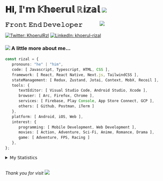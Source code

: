 <h1> 𝐇𝐢, 𝕀'𝕞 𝕂𝕙𝕠𝕖𝕣𝕦𝕝 ℝ𝕚𝕫𝕒𝕝 <img src="https://media.giphy.com/media/mGcNjsfWAjY5AEZNw6/giphy.gif" width="50"></h1>
<img align='right' src="https://media.giphy.com/media/v1.Y2lkPTc5MGI3NjExOWI2ajR2NGJubzBsZHFuaHMwajRrcDNsNXJwOG8yb3F0NjhkNXF4OSZlcD12MV9pbnRlcm5hbF9naWZfYnlfaWQmY3Q9cw/fkZukR450RQ1qnGaq9/giphy.gif" width="200">
<strong style="font-size:20px;">𝙵𝚛𝚘𝚗𝚝 𝙴𝚗𝚍 𝙳𝚎𝚟𝚎𝚕𝚘𝚙𝚎𝚛</strong>
</p></em>

[![Twitter: KhoerulRzl](https://img.shields.io/twitter/follow/KhoerulRzl?style=social)](https://twitter.com/KhoerulRzl)
[![LinkedIn: khoerul-rizal](https://img.shields.io/badge/khoerul--rizal-blue?style=flat-square&logo=Linkedin&logoColor=white&link=https://www.linkedin.com/in/khoerul-rizal/)](https://www.linkedin.com/in/khoerul-rizal/)

### <img src="https://media.giphy.com/media/VgCDAzcKvsR6OM0uWg/giphy.gif" width="50"> A little more about me...

```typescript
const rizal = {
   pronouns: "he" | "him",
   code: [ Javascript, Typescript, HTML, CSS ],
   framework: [ React, React Native, Next.js, TailwindCSS ],
   stateManagement: [ Redux, Zustand, Jotai, Context, MobX, Recoil ],
   tools: {
      textEditor: [ Visual Studio Code, Android Studio, Xcode ],
      browser: [ Arc, Firefox, Chrome ],
      services: [ Firebase, Play Console, App Store Connect, GCP ],
      others: [ Github, Postman, iTerm ]
   },
   platform: [ Android, iOS, Web ],
   interest: {
      programming: [ Mobile Development, Web Development ],
      movies: [ Action, Adventure, Sci-Fi, Anime, Romance, Drama ],
      game: [ Adventure, FPS, Racing ]
   },
};
```

<details>
  <summary>𝖬𝗒 𝖲𝗍𝖺𝗍𝗂𝗌𝗍𝗂𝖼𝗌</summary><br/>
   
<!--START_SECTION:waka-->
![Code Time](http://img.shields.io/badge/Code%20Time-51%20hrs%2016%20mins-blue)

![Profile Views](http://img.shields.io/badge/Profile%20Views-51-blue)

**🐱 My GitHub Data** 

> 📦 30.9 kB Used in GitHub's Storage 
 > 
> 🏆 585 Contributions in the Year 2024
 > 
> 💼 Opted to Hire
 > 
> 📜 31 Public Repositories 
 > 
> 🔑 4 Private Repositories 
 > 
**I'm an Early 🐤** 

```text
🌞 Morning                9120 commits        █████████░░░░░░░░░░░░░░░░   34.92 % 
🌆 Daytime                11524 commits       ███████████░░░░░░░░░░░░░░   44.13 % 
🌃 Evening                5352 commits        █████░░░░░░░░░░░░░░░░░░░░   20.49 % 
🌙 Night                  118 commits         ░░░░░░░░░░░░░░░░░░░░░░░░░   00.45 % 
```
📅 **I'm Most Productive on Tuesday** 

```text
Monday                   5235 commits        █████░░░░░░░░░░░░░░░░░░░░   20.05 % 
Tuesday                  5669 commits        █████░░░░░░░░░░░░░░░░░░░░   21.71 % 
Wednesday                4333 commits        ████░░░░░░░░░░░░░░░░░░░░░   16.59 % 
Thursday                 5063 commits        █████░░░░░░░░░░░░░░░░░░░░   19.39 % 
Friday                   3888 commits        ████░░░░░░░░░░░░░░░░░░░░░   14.89 % 
Saturday                 830 commits         █░░░░░░░░░░░░░░░░░░░░░░░░   03.18 % 
Sunday                   1096 commits        █░░░░░░░░░░░░░░░░░░░░░░░░   04.20 % 
```


📊 **This Week I Spent My Time On** 

```text
🕑︎ Time Zone: Asia/Jakarta

💬 Programming Languages: 
TypeScript               27 hrs 19 mins      █████████████░░░░░░░░░░░░   53.30 % 
JavaScript               7 hrs 44 mins       ████░░░░░░░░░░░░░░░░░░░░░   15.09 % 
Other                    6 hrs 56 mins       ███░░░░░░░░░░░░░░░░░░░░░░   13.53 % 
Groovy                   1 hr 55 mins        █░░░░░░░░░░░░░░░░░░░░░░░░   03.74 % 
JSON                     1 hr 50 mins        █░░░░░░░░░░░░░░░░░░░░░░░░   03.59 % 

🔥 Editors: 
VS Code                  46 hrs 24 mins      ███████████████████████░░   90.50 % 
Slack                    2 hrs 27 mins       █░░░░░░░░░░░░░░░░░░░░░░░░   04.80 % 
Figma                    1 hr 14 mins        █░░░░░░░░░░░░░░░░░░░░░░░░   02.42 % 
Terminal                 55 mins             ░░░░░░░░░░░░░░░░░░░░░░░░░   01.80 % 
iTerm2                   8 mins              ░░░░░░░░░░░░░░░░░░░░░░░░░   00.28 % 

💻 Operating System: 
Mac                      51 hrs 16 mins      █████████████████████████   100.00 % 
```

**I Mostly Code in JavaScript** 

```text
JavaScript               41 repos            ███████████████████░░░░░░   74.55 % 
TypeScript               7 repos             ███░░░░░░░░░░░░░░░░░░░░░░   12.73 % 
Go                       2 repos             █░░░░░░░░░░░░░░░░░░░░░░░░   03.64 % 
Jupyter Notebook         1 repo              ░░░░░░░░░░░░░░░░░░░░░░░░░   01.82 % 
Java                     1 repo              ░░░░░░░░░░░░░░░░░░░░░░░░░   01.82 % 
```



**Timeline**

![Lines of Code chart](https://raw.githubusercontent.com/khoerulrizal/khoerulrizal/main/assets/bar_graph.png)


 Last Updated on 16/05/2024 00:38:43 UTC
<!--END_SECTION:waka-->
</details>
<br/>

<em>Thank you for visit</em> <img src="https://media.giphy.com/media/v1.Y2lkPTc5MGI3NjExcHdvNm1qZWtjaGw0ZjdwM3Z3NnY2dHlueTVuODBta2FiY20wM2YybSZlcD12MV9pbnRlcm5hbF9naWZfYnlfaWQmY3Q9cw/tV25tpdKqdFa9x81k2/giphy.gif" width="40">
